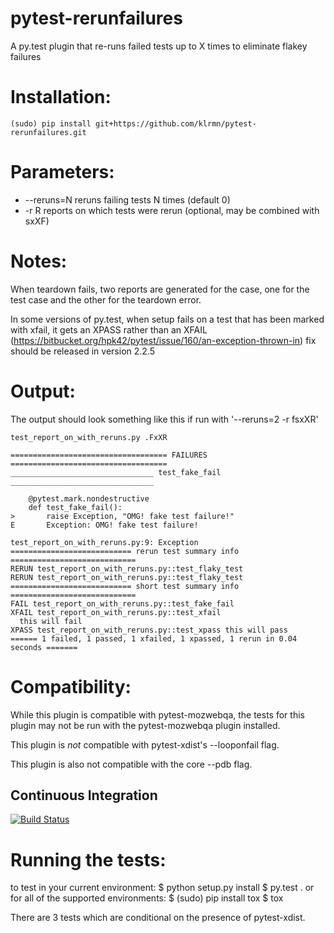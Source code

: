 pytest-rerunfailures
====================

A py.test plugin that re-runs failed tests up to X times to eliminate flakey failures

Installation:
============
    (sudo) pip install git+https://github.com/klrmn/pytest-rerunfailures.git

Parameters:
===========
* --reruns=N    reruns failing tests N times (default 0)
* -r R          reports on which tests were rerun (optional, may be combined with sxXF)

Notes:
======

When teardown fails, two reports are generated for the case, one for the test
case and the other for the teardown error.

In some versions of py.test, when setup fails on a test that has been marked with xfail, 
it gets an XPASS rather than an XFAIL 
(https://bitbucket.org/hpk42/pytest/issue/160/an-exception-thrown-in)
fix should be released in version 2.2.5

Output:
=======
The output should look something like this if run with '--reruns=2 -r fsxXR'

    test_report_on_with_reruns.py .FxXR
    
    =================================== FAILURES ===================================
    ________________________________ test_fake_fail ________________________________
    
        @pytest.mark.nondestructive
        def test_fake_fail():
    >       raise Exception, "OMG! fake test failure!"
    E       Exception: OMG! fake test failure!
    
    test_report_on_with_reruns.py:9: Exception
    =========================== rerun test summary info ============================
    RERUN test_report_on_with_reruns.py::test_flaky_test
    RERUN test_report_on_with_reruns.py::test_flaky_test
    =========================== short test summary info ============================
    FAIL test_report_on_with_reruns.py::test_fake_fail
    XFAIL test_report_on_with_reruns.py::test_xfail
      this will fail
    XPASS test_report_on_with_reruns.py::test_xpass this will pass
    ====== 1 failed, 1 passed, 1 xfailed, 1 xpassed, 1 rerun in 0.04 seconds =======


Compatibility:
==============

While this plugin is compatible with pytest-mozwebqa, the tests for this plugin may not be run with the pytest-mozwebqa plugin installed.

This plugin is *not* compatible with pytest-xdist's --looponfail flag.

This plugin is also not compatible with the core --pdb flag.

Continuous Integration
----------------------
[![Build Status](https://secure.travis-ci.org/klrmn/pytest-rerunfailures.png?branch=master)](http://travis-ci.org/klrmn/pytest-rerunfailures)

Running the tests:
=================
to test in your current environment:
    $ python setup.py install
    $ py.test .
or for all of the supported environments:
    $ (sudo) pip install tox
    $ tox

There are 3 tests which are conditional on the presence of pytest-xdist.
